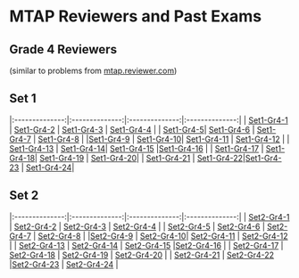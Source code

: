 # MTAP Reviewers and Past Exams
## Grade 4 Reviewers
(similar to problems from [mtap.reviewer.com](http://mtapreviewer.com/2014/02/27/grade-4-mtap-sample-problem-set-1/))


## Set 1

|:--------------:|:--------------:|:--------------:|:--------------:|
| [Set1-Gr4-1](https://justineuro.github.io/mtap/gr4-1/mtapGr4RevSet1-2017-11-23-1.html) | [Set1-Gr4-2](https://justineuro.github.io/mtap/gr4-1/mtapGr4RevSet1-2017-11-23-2.html) | [Set1-Gr4-3](https://justineuro.github.io/mtap/gr4-1/mtapGr4RevSet1-2017-11-23-3.html) | [Set1-Gr4-4](https://justineuro.github.io/mtap/gr4-1/mtapGr4RevSet1-2017-11-23-4.html) |
| [Set1-Gr4-5](https://justineuro.github.io/mtap/gr4-1/mtapGr4RevSet1-2017-11-23-5.html)| [Set1-Gr4-6](https://justineuro.github.io/mtap/gr4-1/mtapGr4RevSet1-2017-11-23-6.html)  | [Set1-Gr4-7](https://justineuro.github.io/mtap/gr4-1/mtapGr4RevSet1-2017-11-23-7.html) | [Set1-Gr4-8](https://justineuro.github.io/mtap/gr4-1/mtapGr4RevSet1-2017-11-23-8.html) |
|[Set1-Gr4-9](https://justineuro.github.io/mtap/gr4-1/mtapGr4RevSet1-2017-11-23-9.html) | [Set1-Gr4-10](https://justineuro.github.io/mtap/gr4-1/mtapGr4RevSet1-2017-11-23-10.html)| [Set1-Gr4-11](https://justineuro.github.io/mtap/gr4-1/mtapGr4RevSet1-2017-11-23-11.html)  | [Set1-Gr4-12](https://justineuro.github.io/mtap/gr4-1/mtapGr4RevSet1-2017-11-23-12.html) |
| [Set1-Gr4-13](https://justineuro.github.io/mtap/gr4-1/mtapGr4RevSet1-2017-11-23-13.html) | [Set1-Gr4-14](https://justineuro.github.io/mtap/gr4-1/mtapGr4RevSet1-2017-11-23-14.html)| [Set1-Gr4-15](https://justineuro.github.io/mtap/gr4-1/mtapGr4RevSet1-2017-11-23-15.html) |[Set1-Gr4-16](https://justineuro.github.io/mtap/gr4-1/mtapGr4RevSet1-2017-11-23-16.html) | 
| [Set1-Gr4-17](https://justineuro.github.io/mtap/gr4-1/mtapGr4RevSet1-2017-11-23-17.html) | [Set1-Gr4-18](https://justineuro.github.io/mtap/gr4-1/mtapGr4RevSet1-2017-11-23-18.html)| [Set1-Gr4-19](https://justineuro.github.io/mtap/gr4-1/mtapGr4RevSet1-2017-11-23-19.html) | [Set1-Gr4-20](https://justineuro.github.io/mtap/gr4-1/mtapGr4RevSet1-2017-11-23-20.html)| 
| [Set1-Gr4-21](https://justineuro.github.io/mtap/gr4-1/mtapGr4RevSet1-2017-11-23-21.html) | [Set1-Gr4-22](https://justineuro.github.io/mtap/gr4-1/mtapGr4RevSet1-2017-11-23-22.html)|[Set1-Gr4-23](https://justineuro.github.io/mtap/gr4-1/mtapGr4RevSet1-2017-11-23-23.html) | 
[Set1-Gr4-24](https://justineuro.github.io/mtap/gr4-1/mtapGr4RevSet1-2017-11-23-24.html)|



## Set 2

|:--------------:|:--------------:|:--------------:|:--------------:|
| [Set2-Gr4-1](https://justineuro.github.io/mtap/gr4-2/mtapGr4RevSet1-2017-11-24-1.html) | [Set2-Gr4-2](https://justineuro.github.io/mtap/gr4-2/mtapGr4RevSet1-2017-11-24-2.html) | [Set2-Gr4-3](https://justineuro.github.io/mtap/gr4-2/mtapGr4RevSet1-2017-11-24-3.html) | [Set2-Gr4-4](https://justineuro.github.io/mtap/gr4-2/mtapGr4RevSet1-2017-11-24-4.html) | 
| [Set2-Gr4-5](https://justineuro.github.io/mtap/gr4-2/mtapGr4RevSet1-2017-11-24-5.html) | [Set2-Gr4-6](https://justineuro.github.io/mtap/gr4-2/mtapGr4RevSet1-2017-11-24-6.html) | [Set2-Gr4-7](https://justineuro.github.io/mtap/gr4-2/mtapGr4RevSet1-2017-11-24-7.html) | [Set2-Gr4-8](https://justineuro.github.io/mtap/gr4-2/mtapGr4RevSet1-2017-11-24-8.html) |
|[Set2-Gr4-9](https://justineuro.github.io/mtap/gr4-2/mtapGr4RevSet1-2017-11-24-9.html) | [Set2-Gr4-10](https://justineuro.github.io/mtap/gr4-2/mtapGr4RevSet1-2017-11-24-10.html)| [Set2-Gr4-11](https://justineuro.github.io/mtap/gr4-2/mtapGr4RevSet1-2017-11-24-11.html) | [Set2-Gr4-12](https://justineuro.github.io/mtap/gr4-2/mtapGr4RevSet1-2017-11-24-12.html) | 
| [Set2-Gr4-13](https://justineuro.github.io/mtap/gr4-2/mtapGr4RevSet1-2017-11-24-13.html) | [Set2-Gr4-14](https://justineuro.github.io/mtap/gr4-2/mtapGr4RevSet1-2017-11-24-14.html) | [Set2-Gr4-15](https://justineuro.github.io/mtap/gr4-2/mtapGr4RevSet1-2017-11-24-15.html) |[Set2-Gr4-16](https://justineuro.github.io/mtap/gr4-2/mtapGr4RevSet1-2017-11-24-16.html) | 
| [Set2-Gr4-17](https://justineuro.github.io/mtap/gr4-2/mtapGr4RevSet1-2017-11-24-17.html) | [Set2-Gr4-18](https://justineuro.github.io/mtap/gr4-2/mtapGr4RevSet1-2017-11-24-18.html) | [Set2-Gr4-19](https://justineuro.github.io/mtap/gr4-2/mtapGr4RevSet1-2017-11-24-19.html) | [Set2-Gr4-20](https://justineuro.github.io/mtap/gr4-2/mtapGr4RevSet1-2017-11-24-20.html) | 
| [Set2-Gr4-21](https://justineuro.github.io/mtap/gr4-2/mtapGr4RevSet1-2017-11-24-21.html) | [Set2-Gr4-22](https://justineuro.github.io/mtap/gr4-2/mtapGr4RevSet1-2017-11-24-22.html) |[Set2-Gr4-23](https://justineuro.github.io/mtap/gr4-2/mtapGr4RevSet1-2017-11-24-23.html) |
[Set2-Gr4-24](https://justineuro.github.io/mtap/gr4-2/mtapGr4RevSet1-2017-11-24-24.html) |
